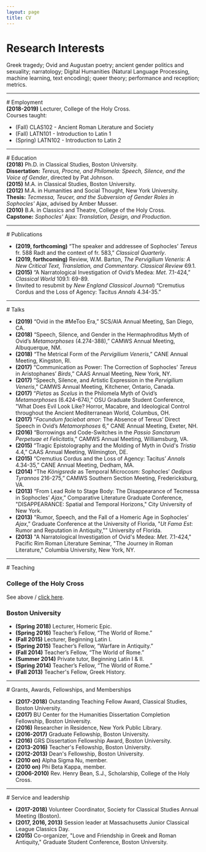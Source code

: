 ```yaml
---
layout: page
title: CV
---
```


# Research Interests
Greek tragedy; Ovid and Augustan poetry; ancient gender politics and sexuality; narratology; Digital Humanities (Natural Language Processing, machine learning, text encoding); queer theory; performance and reception; metrics.
<hr>
# Employment
<div style="padding-bottom:0"><strong>(2018-2019)</strong><a name='hc'> </a>Lecturer, College of the Holy Cross.</div>
<div class="indent">Courses taught:
<ul>
  <li>(Fall) CLAS102 - Ancient Roman Literature and Society</li>
  <li>(Fall) LATN101 - Introduction to Latin 1</li>
  <li>(Spring) LATN102 - Introduction to Latin 2</li>
</ul>
</div>
<hr>
# Education
<div style="padding-bottom:0"><strong>(2018)</strong> Ph.D. in Classical Studies, Boston University.</div>
<div class="indent"><strong>Dissertation:</strong> <em>Tereus, Procne, and Philomela: Speech, Silence, and the Voice of Gender</em>, directed by Pat Johnson.</div>
<div style="padding-bottom:0"><strong>(2015)</strong> M.A. in Classical Studies, Boston University.</div>
<div style="padding-bottom:0"><strong>(2012)</strong> M.A. in Humanities and Social Thought, New York University.</div>
<div class="indent"><strong>Thesis:</strong> <em>Tecmessa, Teucer, and the Subversion of Gender Roles in Sophocles'</em> Ajax, advised by Amber Musser.</div>
<div style="padding-bottom:0"><strong>(2010)</strong> B.A. in Classics and Theatre, College of the Holy Cross.</div>
<div class="indent"><strong>Capstone:</strong> <em>Sophocles'</em> Ajax: <em>Translation, Design, and Production</em>.</div>
<hr>
# Publications
<ul class="cv-elements">
  <li><strong>(2019, forthcoming)</strong> “The speaker and addressee of Sophocles’ <em>Tereus</em> fr. 588 Radt and the context of fr. 583,” <em>Classical Quarterly</em>.</li>
  <li><strong>(2019, forthcoming)</strong> Review, W.M. Barton, <em>The Pervigilium Veneris: A New Critical Text, Translation, and Commentary. Classical Review</em> 69.1.</li>
  <li><strong>(2015)</strong> “A Narratological Investigation of Ovid’s Medea: <em>Met.</em> 7.1-424,” <em>Classical World</em> 109.1: 69-89.</li>
  <li>(Invited to resubmit by <em>New England Classical Journal</em>) “Cremutius Cordus and the Loss of Agency: Tacitus <em>Annals</em> 4.34-35.”</li>
</ul>
<hr>
# Talks
<ul class="cv-elements">
  <li><strong>(2019)</strong> “Ovid in the #MeToo Era,” SCS/AIA Annual Meeting, San Diego, CA.</li>
  <li><strong>(2018)</strong> “Speech, Silence, and Gender in the Hermaphroditus Myth of Ovid’s <em>Metamorphoses</em> (4.274-388),” CAMWS Annual Meeting, Albuquerque, NM.</li>
  <li><strong>(2018)</strong> “The Metrical Form of the <em>Pervigilium Veneris</em>,” CANE Annual Meeting, Kingston, RI.</li>
  <li><strong>(2017)</strong> “Communication as Power: The Correction of Sophocles’ <em>Tereus</em> in Aristophanes’ <em>Birds</em>,” CAAS Annual Meeting, New York, NY.</li>
  <li><strong>(2017)</strong> “Speech, Silence, and Artistic Expression in the <em>Pervigilium Veneris</em>,” CAMWS Annual Meeting, Kitchener, Ontario, Canada.</li>
  <li><strong>(2017)</strong> “<em>Pietas</em> as <em>Scelus</em> in the Philomela Myth of Ovid’s <em>Metamorphoses</em> (6.424-674),” OSU Graduate Student Conference, "What Does Evil Look Like? Horror, Macabre, and Ideological Control throughout the Ancient Mediterranean World, Columbus, OH.</li>
  <li><strong>(2017)</strong> “<em>Facundum faciebat amor</em>: The Absence of Tereus’ Direct Speech in Ovid’s <em>Metamorphoses</em> 6,” CANE Annual Meeting, Exeter, NH.</li>
  <li><strong>(2016)</strong> “Borrowings and Code-Switches in the <em>Passio Sanctarum Perpetuae et Felicitatis</em>,” CAMWS Annual Meeting, Williamsburg, VA.</li>
  <li><strong>(2015)</strong> “Tragic Epistolography and the Molding of Myth in Ovid's <em>Tristia</em> 4.4,” CAAS Annual Meeting, Wilmington, DE.</li>
  <li><strong>(2015)</strong> “Cremutius Cordus and the Loss of Agency: Tacitus’ <em>Annals</em> 4.34-35,” CANE Annual Meeting, Dedham, MA.</li>
  <li><strong>(2014)</strong> “The <em>Königsrede</em> as Temporal Microcosm: Sophocles’ <em>Oedipus Tyrannos</em> 216-275,” CAMWS Southern Section Meeting, Fredericksburg, VA.</li>
  <li><strong>(2013)</strong> “From Lead Role to Stage Body: The Disappearance of Tecmessa in Sophocles’ <em>Ajax</em>,” Comparative Literature Graduate Conference, "DISAPPEARANCE: Spatial and Temporal Horizons," City University of New York.</li>
  <li><strong>(2013)</strong> "Rumor, Speech, and the Fall of a Homeric Age in Sophocles’ <em>Ajax</em>,” Graduate Conference at the University of Florida, "<em>Ut Fama Est</em>: Rumor and Reputation in Antiquity,"" University of Florida.</li>
  <li><strong>(2013)</strong> "A Narratological Investigation of Ovid's Medea: <em>Met.</em> 7.1-424," Pacific Rim Roman Literature Seminar, "The Journey in Roman Literature," Columbia University, New York, NY.</li>
</ul>
<hr>
# Teaching

### College of the Holy Cross
See above / [click here](#hc).

### Boston University
<ul class="cv-elements">
  <li><strong>(Spring 2018)</strong> Lecturer, Homeric Epic.</li>
  <li><strong>(Spring 2016)</strong> Teacher’s Fellow, “The World of Rome.”</li>
  <li><strong>(Fall 2015)</strong> Lecturer, Beginning Latin I.</li>
  <li><strong>(Spring 2015)</strong> Teacher’s Fellow, “Warfare in Antiquity.”</li>
  <li><strong>(Fall 2014)</strong> Teacher’s Fellow, “The World of Rome.”</li>
  <li><strong>(Summer 2014)</strong> Private tutor, Beginning Latin I & II.</li>
  <li><strong>(Spring 2014)</strong> Teacher’s Fellow, “The World of Rome.”</li>
  <li><strong>(Fall 2013)</strong> Teacher's Fellow, Greek History.</li>
</ul>
<hr>
# Grants, Awards, Fellowships, and Memberships
<ul class="cv-elements">
  <li><strong>(2017-2018)</strong> Outstanding Teaching Fellow Award, Classical Studies, Boston University.</li>
  <li><strong>(2017)</strong> BU Center for the Humanities Dissertation Completion Fellowship, Boston University.</li>
  <li><strong>(2016)</strong> Researcher in Residence, New York Public Library.</li>
  <li><strong>(2016-2017)</strong> Graduate Fellowship, Boston University.</li>
  <li><strong>(2016)</strong> GRS Dissertation Fellowship Award, Boston University.</li>
  <li><strong>(2013-2016)</strong> Teacher's Fellowship, Boston University.</li>
  <li><strong>(2012-2013)</strong> Dean's Fellowship, Boston University.</li>
  <li><strong>(2010 on)</strong> Alpha Sigma Nu, member.</li>
  <li><strong>(2010 on)</strong> Phi Beta Kappa, member.</li>
  <li><strong>(2006-2010)</strong> Rev. Henry Bean, S.J., Scholarship, College of the Holy Cross.</li>
</ul>  
<hr>
# Service and leadership
<ul class="cv-elements">
  <li><strong>(2017-2018)</strong> Volunteer Coordinator, Society for Classical Studies Annual Meeting (Boston).</li>    
  <li><strong>(2017, 2016, 2013)</strong> Session leader at Massachusetts Junior Classical League Classics Day.</li>  
  <li><strong>(2015)</strong> Co-organizer, "Love and Friendship in Greek and Roman Antiquity," Graduate Student Conference, Boston University.</li>
</ul>
